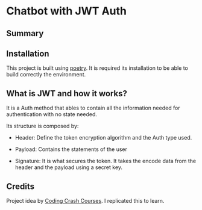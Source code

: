 # Chatbot with JWT Auth

## Summary

## Installation

This project is built using [poetry](https://python-poetry.org/). It is required its installation to be able to build correctly the environment.

## What is JWT and how it works?

It is a Auth method that ables to contain all the information needed for authentication with no state needed.

Its structure is composed by:

- Header: Define the token encryption algorithm and the Auth type used.

- Payload: Contains the statements of the user

- Signature: It is what secures the token. It takes the encode data from the header and the payload using a secret key.

## Credits

Project idea by [Coding Crash Courses](https://www.youtube.com/@codingcrashcourses8533). I replicated this to learn.